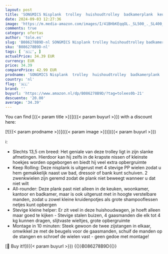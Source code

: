 ```yaml
---
layout: post
title: 'SONGMICS Nisplank  trolley  huishoudtrolley  badkamerplank  keukenplank met 4 gaasmanden  ruimtebesparend  eenvoudig te monteren  keuken  kantoor  badkamer  woonkamer  zwart BSC065B01'
date: 2024-09-03 12:27:36
image: 'https://m.media-amazon.com/images/I/41BHbKEqqOL._SL500_._SL400_.jpg'
comments: true
category: ofertas
author: 'tole.es'
slug: 'B086278B9D-nl SONGMICS Nisplank trolley huishoudtrolley badkamerplank...'
sku: 'B086278B9D-nl'
tags: [ '🇳🇱', ]
actualPrice: 34.39 EUR
currency: EUR
price: 34.39
comparePrice: 42.99 EUR
prodname: 'SONGMICS Nisplank  trolley  huishoudtrolley  badkamerplank  keukenplank met 4 gaasmanden  ruimtebesparend  eenvoudig te monteren  keuken  kantoor  badkamer  woonkamer  zwart BSC065B01'
country: 'nl'
flag: '🇳🇱'
brand: ''
buyurl: 'https://www.amazon.nl/dp/B086278B9D/?tag=tolees0b-21'
descuento: '20.00'
average: '34.39'
---
```


You can find [{{< param title >}}]({{< param buyurl >}}) with a discount here:

[![{{< param prodname >}}]({{< param image >}})]({{< param buyurl >}})

ℹ️:

- Slechts 13,5 cm breed: Het geniale van deze trolley ligt in zijn slanke afmetingen. Hierdoor kan hij zelfs in de krapste nissen of kleinste hoekjes worden opgeborgen en biedt hij veel extra opbergruimte
- Keep Rolling: Deze nisplank is uitgerust met 4 stevige PP wielen zodat u hem gemakkelijk naast uw bad, dressoir of bank kunt schuiven. 2 zwenkwielen zijn geremd zodat de plank niet beweegt wanneer u dat niet wilt
- All-rounder: Deze plank past niet alleen in de keuken, woonkamer, kantoor en badkamer, maar is ook uitgerust met in hoogte verstelbare manden, zodat u zowel kleine kruidenpotjes als grote shampooflessen netjes kunt opbergen
- Stevige kleine helper: Er zit veel in deze huishoudwagen, je hoeft alleen maar goed te kijken - Stevige stalen buizen, 4 gaasmanden die elk tot 4 kg kunnen dragen, slijtvaste wieltjes, grote opbergruimte
- Montage in 10 minuten: Steek gewoon de twee zijstangen in elkaar, omwikkel ze met de beugels voor de gaasmanden, schuif de manden op de stangen en schroef de wielen vast - geen gedoe met montage!

[🛒 Buy it!!]({{< param buyurl >}})
{{<world>}}B086278B9D{{</world>}}
